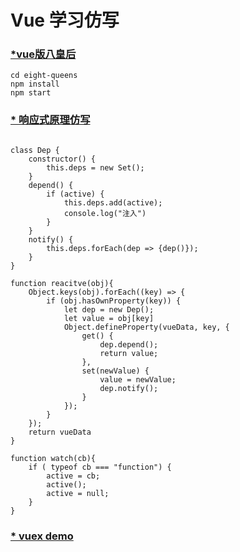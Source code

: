 # Vue 学习仿写


### [*vue版八皇后](https://github.com/wang90/vue_demo/tree/master/eight-queens)
``````
cd eight-queens
npm install 
npm start
``````

### [* 响应式原理仿写](https://github.com/wang90/vue_demo/tree/master/my-reacitve)
``````

class Dep {
    constructor() {
        this.deps = new Set();
    }
    depend() {
        if (active) {
            this.deps.add(active);
            console.log("注入")
        }
    }
    notify() {
        this.deps.forEach(dep => {dep()});
    }
}

function reacitve(obj){
    Object.keys(obj).forEach((key) => {
        if (obj.hasOwnProperty(key)) {
            let dep = new Dep();
            let value = obj[key]
            Object.defineProperty(vueData, key, {
                get() {
                    dep.depend();
                    return value;
                },
                set(newValue) {
                    value = newValue;
                    dep.notify();
                }
            });
        }
    });
    return vueData
}

function watch(cb){
    if ( typeof cb === "function") {
        active = cb;
        active();
        active = null;
    }
}
``````
### [* vuex demo](https://github.com/wang90/vue_demo/tree/master/my-vuex)
